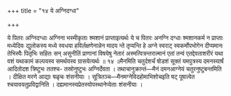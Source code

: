 +++
title = "१४ ये अग्निदग्धा"

+++

ये पितरः अग्निदग्धाः अग्निना भस्मीकृताः श्मशानं प्राप्ताइत्यर्थः ये च पितरः अनग्नि दग्धाः श्मशानकर्म न प्राप्ताः मध्येदिवः द्युलोकस्य मध्ये स्वधया हविर्लक्षणेनान्नेन मादय न्ते तृप्यन्ति हे अग्ने स्वराट् स्वकर्मोपभोगेन दीप्यमानः तेभिस्वैः पितृभिः सहितः सन् असुनीतिं प्राणानां विषयेषु नेतारं अस्मत्पित्रन्तरात्मानं एतां तन्वं एतद्देवताशरीरं यथा वशं यथाकामं कल्पयस्व समर्थयस्व ग्रासयेत्यर्थः ॥ १४ ॥मैनमिति चतुर्दशर्चं षोडशं सूक्तं यमपुत्रस्य दमनस्यार्षं आदितोदश त्रिष्टुभः ततश्च- तस्रोनुष्टुभः अग्निर्देवता । तथाचानुक्रान्तं—मैनं दमनआग्नेयं चतुरनुष्टुबन्तमिति । दीक्षित मरणे आद्याः षळृचः शंसनीयाः । सूत्रितञ्च—मैनमग्नेविदहोमाभिशोचइति षट् पूषात्वेत श्चयावयतुप्रविद्वानिति । दह्यमानस्यप्रेतस्योपस्थानेप्येताः शंसनीयाः ।